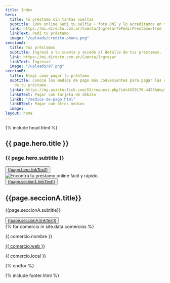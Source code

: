 ```yaml
---
title: Index
hero:
  title: Tu préstamo sin tantas vueltas
  subtitle: 100% online Subí tu selfie + foto DNI y lo acreditamos en tu cuenta
  link: https://mi.directo.com.ar/Cuenta/Ingresar?ePedirPrestamo=True
  linkText: Pedí tu préstamo
  image: "/uploads/credito-phone.png"
seccionA:
  title: Tus préstamos
  subtitle: Ingresá a tu cuenta y accedé al detalle de tus préstamos.
  link: https://mi.directo.com.ar/Cuenta/Ingresar
  linkText: Ingresar
  image: "/uploads/97.png"
seccionB:
  title: Elegí cómo pagar tu préstamo
  subtitle: Conocé los medios de pago más convenientes para pagar las cuotas mensuales
    de tu préstamo.
  linkA: https://my.asisteclick.com/V2/request.php?id=4159170-4425&deptid=0&pagex=testing_bot&hashbot=collection
  linkAText: Pagar con tarjeta de débito
  linkB: "/medios-de-pago.html"
  linkBText: Pagar con otros medios
  image: 
layout: home
---
```


{% include head.html %}

<section class="bg_degrade bgCorners">
			<div class="main-container hero heroImage">
				<div class="heroTitle moduleLarge">
					<h1 class="heroTitleXL">{{ page.hero.title }}</h1>
					<h3>{{ page.hero.subtitle }}</h3>
					<button class="btn btn_large btnGreen btn-green__hover">
						<a href="{{page.hero.link}}" target="_self">{{page.hero.linkText}}</a>
					</button>
				</div>
        <div class="heroImagePosition">
            <img src="{{page.hero.image}}" alt="Encontrá tu préstamo online fácil y rápido.">
          </div>
      </div>

</section>

<section>
<div>

<button class="btn btn_large btnGreen btn-green__hover">
						<a href="{{page.section1.link}}" target="_self">{{page.section1.linkText}}</a>
					</button>

</div>
</section>
<div>
    <div>
    <h2>{{page.seccionA.title}}</h2>
    <p>{{page.seccionA.subtitle}}</p>
    <button class="btn btn_large">
						<a href="{{page.seccionA.link}}" target="_self">{{page.seccionA.linkText}}</a>
					</button>
    </div>
    <div>
    <img src="{{page.seccionA.image}}" alt="">
    </div>
</div>
<section>

<div>
{% for comercio in site.data.comercios %}
<div class="{{ comercio.categoria }}">
<p> {{ comercio.nombre }} </p>
<a href="{{ comercio.web }}">
{{ comercio.web }}
</a>
<p> {{ comercio.local }}</p>
</div>
{% endfor %}
</div>

{% include footer.html %}